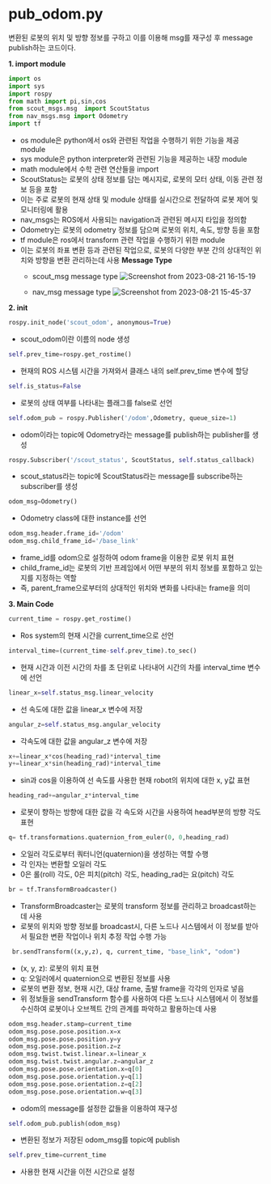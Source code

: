 # pub_odom.py
변환된 로봇의 위치 및 방향 정보를 구하고 이를 이용해 msg를 재구성 후 message publish하는 코드이다. 

**1. import module**
```python
import os
import sys
import rospy
from math import pi,sin,cos
from scout_msgs.msg  import ScoutStatus
from nav_msgs.msg import Odometry
import tf
```
- os module은 python에서 os와 관련된 작업을 수행하기 위한 기능을 제공 module
- sys module은 python interpreter와 관련된 기능을 제공하는 내장 module
- math module에서 수학 관련 연산들을 import
- ScoutStatus는 로봇의 상태 정보를 담는 메시지로, 로봇의 모터 상태, 이동 관련 정보 등을 포함
- 이는 주로 로봇의 현재 상태 및 module 상태를 실시간으로 전달하여 로봇 제어 및 모니터링에 활용
- nav_msgs는 ROS에서 사용되는 navigation과 관련된 메시지 타입을 정의함
- Odometry는 로봇의 odometry 정보를 담으며 로봇의 위치, 속도, 방향 등을 포함
- tf module은 ros에서 transform 관련 작업을 수행하기 위한 module
- 이는 로봇의 좌표 변환 등과 관련된 작업으로, 로봇의 다양한 부분 간의 상대적인 위치와 방향을 변환 관리하는데 사용
**Message Type**
  - scout_msg message type
    ![Screenshot from 2023-08-21 16-15-19](https://github.com/FASTFOOTS/MORAI_Simulation/assets/108657061/566148d2-85b6-4e79-aff1-76dfffbc36d7)

  - nav_msg message type
    ![Screenshot from 2023-08-21 15-45-37](https://github.com/FASTFOOTS/MORAI_Simulation/assets/108657061/59f3a170-e2b8-4584-84cf-0a4d71d44c5d)

**2. init**
```python
rospy.init_node('scout_odom', anonymous=True)
```
- scout_odom이란 이름의 node 생성

```python
self.prev_time=rospy.get_rostime()
```
- 현재의 ROS 시스템 시간을 가져와서 클래스 내의 self.prev_time 변수에 할당

```python
self.is_status=False
```
- 로봇의 상태 여부를 나타내는 플래그를 false로 선언

```python
self.odom_pub = rospy.Publisher('/odom',Odometry, queue_size=1)
```
- odom이라는 topic에 Odometry라는 message를 publish하는 publisher를 생성

```python
rospy.Subscriber('/scout_status', ScoutStatus, self.status_callback)
```
- scout_status라는 topic에 ScoutStatus라는 message를 subscribe하는 subscriber를 생성 

```python
odom_msg=Odometry()
```
- Odometry class에 대한 instance를 선언

```python
odom_msg.header.frame_id='/odom'
odom_msg.child_frame_id='/base_link'
```
- frame_id를 odom으로 설정하여 odom frame을 이용한 로봇 위치 표현
- child_frame_id는 로봇의 기반 프레임에서 어떤 부분의 위치 정보를 포함하고 있는지를 지정하는 역할
- 즉, parent_frame으로부터의 상대적인 위치와 변화를 나타내는 frame을 의미

**3. Main Code**
```python
current_time = rospy.get_rostime()
```
- Ros system의 현재 시간을 current_time으로 선언

```python
interval_time=(current_time-self.prev_time).to_sec()
```
- 현재 시간과 이전 시간의 차를 초 단위로 나타내어 시간의 차를 interval_time 변수에 선언 

```python
linear_x=self.status_msg.linear_velocity
```
- 선 속도에 대한 값을 linear_x 변수에 저장 

```python
angular_z=self.status_msg.angular_velocity
```
- 각속도에 대한 값을 angular_z 변수에 저장 

```python
x+=linear_x*cos(heading_rad)*interval_time
y+=linear_x*sin(heading_rad)*interval_time
```
- sin과 cos을 이용하여 선 속도를 사용한 현재 robot의 위치에 대한 x, y값 표현 

```python
heading_rad+=angular_z*interval_time
```
- 로봇이 향하는 방향에 대한 값을 각 속도와 시간을 사용하여 head부분의 방향 각도 표현

```python
q= tf.transformations.quaternion_from_euler(0, 0,heading_rad)
```
- 오일러 각도로부터 쿼터니언(quaternion)을 생성하는 역할 수행 
- 각 인자는 변환할 오일러 각도
- 0은 롤(roll) 각도, 0은 피치(pitch) 각도, heading_rad는 요(pitch) 각도

```python
br = tf.TransformBroadcaster()
```
- TransformBroadcaster는 로봇의 transform 정보를 관리하고 broadcast하는 데 사용
- 로봇의 위치와 방향 정보를 broadcast시, 다른 노드나 시스템에서 이 정보를 받아서 필요한 변환 작업이나 위치 추정 작업 수행 가능 

```python
 br.sendTransform((x,y,z), q, current_time, "base_link", "odom")
```
- (x, y, z): 로봇의 위치 표현
- q: 오일러에서 quaternion으로 변환된 정보를 사용 
- 로봇의 변환 정보, 현재 시간, 대상 frame, 출발 frame을 각각의 인자로 넣음
- 위 정보들을 sendTransform 함수를 사용하여 다른 노드나 시스템에서 이 정보를 수신하여 로봇이나 오브젝트 간의 관계를 파악하고 활용하는데 사용

```python
odom_msg.header.stamp=current_time
odom_msg.pose.pose.position.x=x
odom_msg.pose.pose.position.y=y
odom_msg.pose.pose.position.z=z
odom_msg.twist.twist.linear.x=linear_x
odom_msg.twist.twist.angular.z=angular_z
odom_msg.pose.pose.orientation.x=q[0]
odom_msg.pose.pose.orientation.y=q[1]
odom_msg.pose.pose.orientation.z=q[2]
odom_msg.pose.pose.orientation.w=q[3]
```
- odom의 message를 설정한 값들을 이용하여 재구성

```python
self.odom_pub.publish(odom_msg)
```
- 변환된 정보가 저장된 odom_msg를 topic에 publish

```python
self.prev_time=current_time
```
- 사용한 현재 시간을 이전 시간으로 설정 


